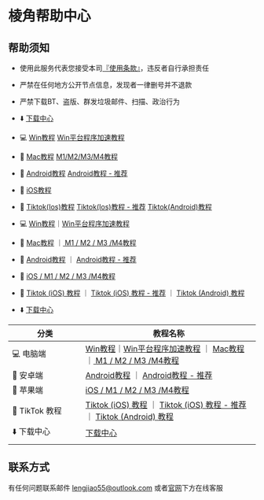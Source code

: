 # 棱角帮助中心

## 帮助须知

* 使用此服务代表您接受本司[『使用条款』](https://www.lengjiao.me/terms.html)，违反者自行承担责任
* 严禁在任何地方公开节点信息，发现者一律删号并不退款
* 严禁下载BT、盗版、群发垃圾邮件、扫描、政治行为
* ⬇️ [下载中心](wiki/download.md)
* 💻 [Win教程](wiki/win.md)    [Win平台程序加速教程](wiki/win-ping-tai-cheng-xu-jia-su-jiao-cheng-tui-jian.md)
* 🍏 [Mac教程](wiki/mac.md)   [M1/M2/M3/M4教程](wiki/ios.md)
* 📱 [Android教程](wiki/android.md)   [Android教程 - 推荐](wiki/android-1.md)
* 🍎 [iOS教程](https://chatgpt.com/c/68eef507-10ec-832d-87d8-e5ce80d4caf1)
* 🎵 [Tiktok(Ios)教程](qi-ta-jiao-cheng/ios-ping-tai-shi-yong-tiktok-jiao-cheng.md)   [Tiktok(Ios)教程 - 推荐](qi-ta-jiao-cheng/ios-ping-tai-shi-yong-tiktok-jiao-cheng-ios16.4-tui-jian.md)   [Tiktok(Android)教程](qi-ta-jiao-cheng/android-ping-tai-shi-yong-tiktok-jiao-cheng.md)









* 💻 [Win教程](https://chatgpt.com/c/68eef507-10ec-832d-87d8-e5ce80d4caf1)｜[Win平台程序加速教程](https://chatgpt.com/c/68eef507-10ec-832d-87d8-e5ce80d4caf1)
* 🍏 [Mac教程](https://chatgpt.com/c/68eef507-10ec-832d-87d8-e5ce80d4caf1)  ｜[ M1 / M2 / M3 /M4教程](https://chatgpt.com/c/68eef507-10ec-832d-87d8-e5ce80d4caf1)
* 📱 [Android教程](https://chatgpt.com/c/68eef507-10ec-832d-87d8-e5ce80d4caf1) ｜ [Android教程 - 推荐](https://chatgpt.com/c/68eef507-10ec-832d-87d8-e5ce80d4caf1)
* 🍎 [iOS / M1 / M2 / M3 /M4教程](https://chatgpt.com/c/68eef507-10ec-832d-87d8-e5ce80d4caf1)
* 🎵 [Tiktok (iOS) 教程](https://chatgpt.com/c/68eef507-10ec-832d-87d8-e5ce80d4caf1) ｜ [Tiktok (iOS) 教程 - 推荐](https://chatgpt.com/c/68eef507-10ec-832d-87d8-e5ce80d4caf1) ｜ [Tiktok (Android) 教程](https://chatgpt.com/c/68eef507-10ec-832d-87d8-e5ce80d4caf1)
* ⬇️ [下载中心](wiki/download.md)

<table><thead><tr><th width="133.33331298828125">分类</th><th>教程名称</th></tr></thead><tbody><tr><td>💻 电脑端</td><td><a href="https://chatgpt.com/c/68eef507-10ec-832d-87d8-e5ce80d4caf1">Win教程</a>｜<a href="https://chatgpt.com/c/68eef507-10ec-832d-87d8-e5ce80d4caf1">Win平台程序加速教程</a> ｜ <a href="https://chatgpt.com/c/68eef507-10ec-832d-87d8-e5ce80d4caf1">Mac教程</a>  ｜<a href="https://chatgpt.com/c/68eef507-10ec-832d-87d8-e5ce80d4caf1"> M1 / M2 / M3 /M4教程</a></td></tr><tr><td>📱 安卓端</td><td><a href="https://chatgpt.com/c/68eef507-10ec-832d-87d8-e5ce80d4caf1">Android教程</a> ｜ <a href="https://chatgpt.com/c/68eef507-10ec-832d-87d8-e5ce80d4caf1">Android教程 - 推荐</a></td></tr><tr><td>🍎 苹果端</td><td><a href="https://chatgpt.com/c/68eef507-10ec-832d-87d8-e5ce80d4caf1">iOS / M1 / M2 / M3 /M4教程</a></td></tr><tr><td>🎵 TikTok 教程</td><td><a href="https://chatgpt.com/c/68eef507-10ec-832d-87d8-e5ce80d4caf1">Tiktok (iOS) 教程</a> ｜ <a href="https://chatgpt.com/c/68eef507-10ec-832d-87d8-e5ce80d4caf1">Tiktok (iOS) 教程 - 推荐</a> ｜ <a href="https://chatgpt.com/c/68eef507-10ec-832d-87d8-e5ce80d4caf1">Tiktok (Android) 教程</a></td></tr><tr><td>⬇️ 下载中心</td><td><a href="wiki/download.md">下载中心</a></td></tr><tr><td></td><td></td></tr></tbody></table>

## 联系方式

有任何问题联系邮件 lengjiao55@outlook.com 或者[官网](https://www.lengjiao.me)下方在线客服

